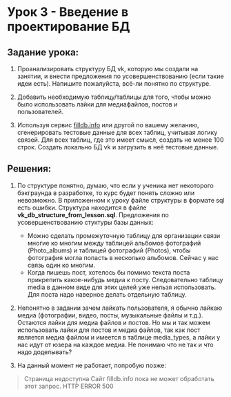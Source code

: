 # Урок 3 - Введение в проектирование БД

## Задание урока:
1. Проанализировать структуру БД vk, которую мы создали на занятии, и внести предложения по усовершенствованию (если такие идеи есть). Напишите пожалуйста, всё-ли понятно по структуре.

2. Добавить необходимую таблицу/таблицы для того, чтобы можно было использовать лайки для медиафайлов, постов и пользователей.

3.  Используя сервис [filldb.info](http://filldb.info) или другой по вашему желанию, сгенерировать тестовые данные для всех таблиц, учитывая логику связей. Для всех таблиц, где это имеет смысл, создать не менее 100 строк. Создать локально БД vk и загрузить в неё тестовые данные.

## Решения:
1. По структуре понятно, думаю, что если у ученика нет некоторого бэкграунда в разработке, то курс будет понять сложно или невозможно. В приложенном к уроку файле структуры в формате sql есть ошибки. Структура находится в файле **vk_db_structure_from_lesson.sql**. Предложения по усовершенствованию стуктуры базы данных:
	- Можно сделать промежуточную таблицу для организации связи многие ко многим между таблицей альбомов фотографий (Photo_albums) и таблицей фотографий (Photos), чтобы фотография могла попасть в несколько альбомов. Сейчас у нас связь один ко многим.
	- Когда пишешь пост, хотелось бы помимо текста поста прикрепить какое-нибудь медиа к посту. Следовательно таблицу media в данном виде для этих целей уже нельзя использовать. Для поста надо наверное делать отдельную таблицу.

2. Непонятно в задании зачем лайкать пользователя, я обычно лайкаю медиа (фотографии, видео, посты, музыкальные файлы и т.д.). Остаются лайки для медиа файлов и постов. Но мы и так можем использовать лайки для постов и медиа файлов, так как пост является медиа файлом и имеется в таблице media_types, а лайки у нас идут от юзера на каждое медиа. Не понимаю что не так и что надо доделывать?

3. На данный момент не работает, попробую позже:
> 	Страница недоступна
> 	Сайт filldb.info пока не может обработать этот запрос.
>	HTTP ERROR 500
